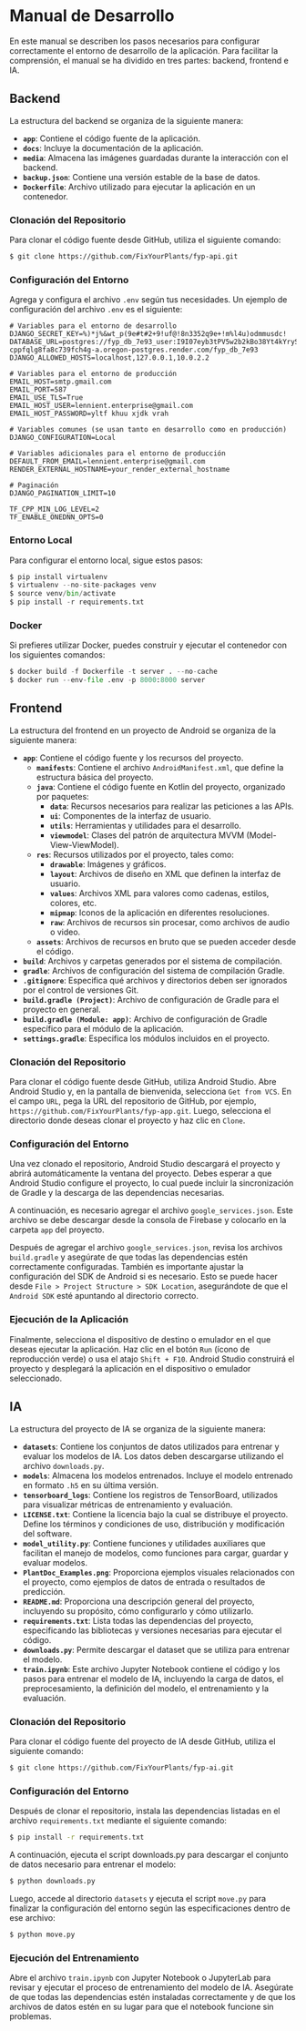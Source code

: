 # Manual de Desarrollo

En este manual se describen los pasos necesarios para configurar correctamente el entorno de desarrollo de la aplicación. Para facilitar la comprensión, el manual se ha dividido en tres partes: backend, frontend e IA.

## Backend

La estructura del backend se organiza de la siguiente manera:

- **`app`**: Contiene el código fuente de la aplicación.
- **`docs`**: Incluye la documentación de la aplicación.
- **`media`**: Almacena las imágenes guardadas durante la interacción con el backend.
- **`backup.json`**: Contiene una versión estable de la base de datos.
- **`Dockerfile`**: Archivo utilizado para ejecutar la aplicación en un contenedor.

### Clonación del Repositorio

Para clonar el código fuente desde GitHub, utiliza el siguiente comando:

```bash
$ git clone https://github.com/FixYourPlants/fyp-api.git
```

### Configuración del Entorno

Agrega y configura el archivo `.env` según tus necesidades. Un ejemplo de configuración del archivo `.env` es el siguiente:

```
# Variables para el entorno de desarrollo
DJANGO_SECRET_KEY=%)*j%&wt_p(9e#t#2+9!uf@!8n3352q9e+!m%l4u)odmmusdc!
DATABASE_URL=postgres://fyp_db_7e93_user:I9I07eyb3tPV5w2b2kBo38Yt4kYrySYS@dpg-cppfqlg8fa8c739fch4g-a.oregon-postgres.render.com/fyp_db_7e93
DJANGO_ALLOWED_HOSTS=localhost,127.0.0.1,10.0.2.2

# Variables para el entorno de producción
EMAIL_HOST=smtp.gmail.com
EMAIL_PORT=587
EMAIL_USE_TLS=True
EMAIL_HOST_USER=lennient.enterprise@gmail.com
EMAIL_HOST_PASSWORD=yltf khuu xjdk vrah

# Variables comunes (se usan tanto en desarrollo como en producción)
DJANGO_CONFIGURATION=Local

# Variables adicionales para el entorno de producción
DEFAULT_FROM_EMAIL=lennient.enterprise@gmail.com
RENDER_EXTERNAL_HOSTNAME=your_render_external_hostname

# Paginación
DJANGO_PAGINATION_LIMIT=10

TF_CPP_MIN_LOG_LEVEL=2
TF_ENABLE_ONEDNN_OPTS=0
```

### Entorno Local

Para configurar el entorno local, sigue estos pasos:

```python
$ pip install virtualenv
$ virtualenv --no-site-packages venv
$ source venv/bin/activate
$ pip install -r requirements.txt
```

### Docker

Si prefieres utilizar Docker, puedes construir y ejecutar el contenedor con los siguientes comandos:

```python
$ docker build -f Dockerfile -t server . --no-cache
$ docker run --env-file .env -p 8000:8000 server
```

## Frontend

La estructura del frontend en un proyecto de Android se organiza de la siguiente manera:

- **`app`**: Contiene el código fuente y los recursos del proyecto.
  - **`manifests`**: Contiene el archivo `AndroidManifest.xml`, que define la estructura básica del proyecto.
  - **`java`**: Contiene el código fuente en Kotlin del proyecto, organizado por paquetes:
    - **`data`**: Recursos necesarios para realizar las peticiones a las APIs.
    - **`ui`**: Componentes de la interfaz de usuario.
    - **`utils`**: Herramientas y utilidades para el desarrollo.
    - **`viewmodel`**: Clases del patrón de arquitectura MVVM (Model-View-ViewModel).
  - **`res`**: Recursos utilizados por el proyecto, tales como:
    - **`drawable`**: Imágenes y gráficos.
    - **`layout`**: Archivos de diseño en XML que definen la interfaz de usuario.
    - **`values`**: Archivos XML para valores como cadenas, estilos, colores, etc.
    - **`mipmap`**: Iconos de la aplicación en diferentes resoluciones.
    - **`raw`**: Archivos de recursos sin procesar, como archivos de audio o video.
  - **`assets`**: Archivos de recursos en bruto que se pueden acceder desde el código.
- **`build`**: Archivos y carpetas generados por el sistema de compilación.
- **`gradle`**: Archivos de configuración del sistema de compilación Gradle.
- **`.gitignore`**: Especifica qué archivos y directorios deben ser ignorados por el control de versiones Git.
- **`build.gradle (Project)`**: Archivo de configuración de Gradle para el proyecto en general.
- **`build.gradle (Module: app)`**: Archivo de configuración de Gradle específico para el módulo de la aplicación.
- **`settings.gradle`**: Especifica los módulos incluidos en el proyecto.

### Clonación del Repositorio

Para clonar el código fuente desde GitHub, utiliza Android Studio. Abre Android Studio y, en la pantalla de bienvenida, selecciona `Get from VCS`. En el campo `URL`, pega la URL del repositorio de GitHub, por ejemplo, `https://github.com/FixYourPlants/fyp-app.git`. Luego, selecciona el directorio donde deseas clonar el proyecto y haz clic en `Clone`.

### Configuración del Entorno

Una vez clonado el repositorio, Android Studio descargará el proyecto y abrirá automáticamente la ventana del proyecto. Debes esperar a que Android Studio configure el proyecto, lo cual puede incluir la sincronización de Gradle y la descarga de las dependencias necesarias.

A continuación, es necesario agregar el archivo `google_services.json`. Este archivo se debe descargar desde la consola de Firebase y colocarlo en la carpeta `app` del proyecto.

Después de agregar el archivo `google_services.json`, revisa los archivos `build.gradle` y asegúrate de que todas las dependencias estén correctamente configuradas. También es importante ajustar la configuración del SDK de Android si es necesario. Esto se puede hacer desde `File > Project Structure > SDK Location`, asegurándote de que el `Android SDK` esté apuntando al directorio correcto.

### Ejecución de la Aplicación

Finalmente, selecciona el dispositivo de destino o emulador en el que deseas ejecutar la aplicación. Haz clic en el botón `Run` (ícono de reproducción verde) o usa el atajo `Shift + F10`. Android Studio construirá el proyecto y desplegará la aplicación en el dispositivo o emulador seleccionado.

## IA

La estructura del proyecto de IA se organiza de la siguiente manera:

- **`datasets`**: Contiene los conjuntos de datos utilizados para entrenar y evaluar los modelos de IA. Los datos deben descargarse utilizando el archivo `downloads.py`.
- **`models`**: Almacena los modelos entrenados. Incluye el modelo entrenado en formato `.h5` en su última versión.
- **`tensorboard_logs`**: Contiene los registros de TensorBoard, utilizados para visualizar métricas de entrenamiento y evaluación.
- **`LICENSE.txt`**: Contiene la licencia bajo la cual se distribuye el proyecto. Define los términos y condiciones de uso, distribución y modificación del software.
- **`model_utility.py`**: Contiene funciones y utilidades auxiliares que facilitan el manejo de modelos, como funciones para cargar, guardar y evaluar modelos.
- **`PlantDoc_Examples.png`**: Proporciona ejemplos visuales relacionados con el proyecto, como ejemplos de datos de entrada o resultados de predicción.
- **`README.md`**: Proporciona una descripción general del proyecto, incluyendo su propósito, cómo configurarlo y cómo utilizarlo.
- **`requirements.txt`**: Lista todas las dependencias del proyecto, especificando las bibliotecas y versiones necesarias para ejecutar el código.
- **`downloads.py`**: Permite descargar el dataset que se utiliza para entrenar el modelo.
- **`train.ipynb`**: Este archivo Jupyter Notebook contiene el código y los pasos para entrenar el modelo de IA, incluyendo la carga de datos, el preprocesamiento, la definición del modelo, el entrenamiento y la evaluación.

### Clonación del Repositorio

Para clonar el código fuente del proyecto de IA desde GitHub, utiliza el siguiente comando:

```bash
$ git clone https://github.com/FixYourPlants/fyp-ai.git
```

### Configuración del Entorno

Después de clonar el repositorio, instala las dependencias listadas en el archivo `requirements.txt` mediante el siguiente comando:

```bash
$ pip install -r requirements.txt
```

A continuación, ejecuta el script downloads.py para descargar el conjunto de datos necesario para entrenar el modelo:

```bash
$ python downloads.py
```

Luego, accede al directorio `datasets` y ejecuta el script `move.py` para finalizar la configuración del entorno según las especificaciones dentro de ese archivo:

```bash
$ python move.py
```

### Ejecución del Entrenamiento

Abre el archivo `train.ipynb` con Jupyter Notebook o JupyterLab para revisar y ejecutar el proceso de entrenamiento del modelo de IA. Asegúrate de que todas las dependencias estén instaladas correctamente y de que los archivos de datos estén en su lugar para que el notebook funcione sin problemas.


